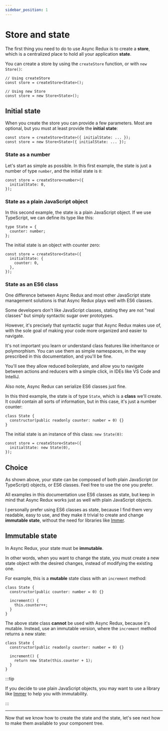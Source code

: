 ```yaml
---
sidebar_position: 1
---
```


# Store and state

The first thing you need to do to use Async Redux is to create a **store**,
which is a centralized place to hold all your application **state**.

You can create a store by using the `createStore` function,
or with `new Store()`:

```tsx
// Using createStore
const store = createStore<State>();

// Using new Store
const store = new Store<State>(); 
```

## Initial state

When you create the store you can provide a few parameters.
Most are optional, but you must at least provide the **initial state**:

```tsx
const store = createStore<State>({ initialState: ... });
const store = new Store<State>({ initialState: ... }); 
```

### State as a number

Let's start as simple as possible.
In this first example, the state is just a number of type `number`,
and the initial state is `0`:

```tsx
const store = createStore<number>({
  initialState: 0,
});
```

### State as a plain JavaScript object

In this second example, the state is a plain JavaScript object.
If we use TypeScript, we can define its type like this:

```tsx
type State = {
  counter: number;
};
```

The initial state is an object with counter zero:

```tsx
const store = createStore<State>({
  initialState: {
    counter: 0,
  },
});
```

### State as an ES6 class

One difference between Async Redux and most other JavaScript state management solutions
is that Async Redux plays well with ES6 classes.

Some developers don't like JavaScript classes, stating they are not "real classes"
but simply syntactic sugar over prototypes.

However, it's precisely that syntactic sugar that Async Redux makes use of,
with the sole goal of making your code more organized and easier to navigate.

It's not important you learn or understand class features like inheritance or polymorphism.
You can use them as simple namespaces, in the way prescribed in this documentation,
and you'll be fine.

You'll see they allow reduced boilerplate, and allow you to navigate between actions and reducers
with a simple click, in IDEs like VS Code and IntelliJ.

Also note, Async Redux can serialize ES6 classes just fine.

In this third example, the state is of type `State`, which is a **class** we'll create.
It could contain all sorts of information, but in this case, it's just a number counter:

```tsx
class State {
  constructor(public readonly counter: number = 0) {}
}
```

The initial state is an instance of this class: `new State(0)`:

```tsx
const store = createStore<State>({
  initialState: new State(0),
});
```

## Choice

As shown above, your state can be composed of both plain JavaScript (or TypeScript) objects,
or ES6 classes. Feel free to use the one you prefer.

All examples in this documentation use ES6 classes as state,
but keep in mind that Async Redux works just as well with plain JavaScript objects.

I personally prefer using ES6 classes as state,
because I find them very readable, easy to use,
and they make it trivial to create and change **immutable state**,
without the need for libraries like [Immer](https://www.npmjs.com/package/immer).

## Immutable state

In Async Redux, your state must be **immutable**.

In other words, when you want to change the state, you must create a new state object with the
desired changes, instead of modifying the existing one.

For example, this is a **mutable** state class with an `increment` method:

```tsx
class State {
  constructor(public counter: number = 0) {}

  increment() {
    this.counter++;
  }
}
```

The above state class **cannot** be used with Async Redux, because it's mutable.
Instead, use an immutable version, where the `increment` method returns a new state:

```tsx
class State {
  constructor(public readonly counter: number = 0) {}

  increment() {
    return new State(this.counter + 1);
  }
}
```

:::tip

If you decide to use plain JavaScript objects, you may want to use a library
like [Immer](https://www.npmjs.com/package/immer) to help you with immutability.

:::

<hr></hr>

Now that we know how to create the state and the state,
let's see next how to make them available to your component tree.

